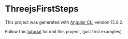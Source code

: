# ThreejsFirstSteps

This project was generated with [Angular CLI](https://github.com/angular/angular-cli) version 15.0.2.

Follow this [tutorial](https://www.youtube.com/watch?v=VxAH-c1ueR4&list=PLqhmS_S1oOPHMTxA6Ms67C29XMnz-HbEw&ab_channel=MonkeyWit) for imit this project, (just first examples)
